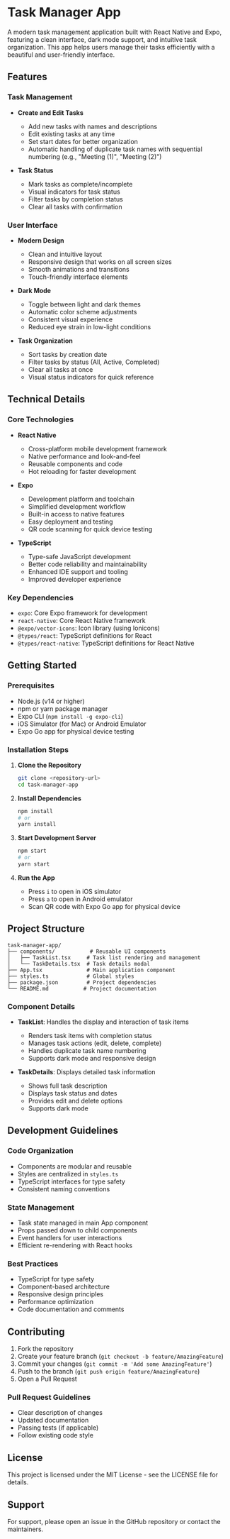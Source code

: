 # Task Manager App

A modern task management application built with React Native and Expo, featuring a clean interface, dark mode support, and intuitive task organization. This app helps users manage their tasks efficiently with a beautiful and user-friendly interface.

## Features

### Task Management
- **Create and Edit Tasks**
  - Add new tasks with names and descriptions
  - Edit existing tasks at any time
  - Set start dates for better organization
  - Automatic handling of duplicate task names with sequential numbering (e.g., "Meeting (1)", "Meeting (2)")

- **Task Status**
  - Mark tasks as complete/incomplete
  - Visual indicators for task status
  - Filter tasks by completion status
  - Clear all tasks with confirmation

### User Interface
- **Modern Design**
  - Clean and intuitive layout
  - Responsive design that works on all screen sizes
  - Smooth animations and transitions
  - Touch-friendly interface elements

- **Dark Mode**
  - Toggle between light and dark themes
  - Automatic color scheme adjustments
  - Consistent visual experience
  - Reduced eye strain in low-light conditions

- **Task Organization**
  - Sort tasks by creation date
  - Filter tasks by status (All, Active, Completed)
  - Clear all tasks at once
  - Visual status indicators for quick reference

## Technical Details

### Core Technologies
- **React Native**
  - Cross-platform mobile development framework
  - Native performance and look-and-feel
  - Reusable components and code
  - Hot reloading for faster development

- **Expo**
  - Development platform and toolchain
  - Simplified development workflow
  - Built-in access to native features
  - Easy deployment and testing
  - QR code scanning for quick device testing

- **TypeScript**
  - Type-safe JavaScript development
  - Better code reliability and maintainability
  - Enhanced IDE support and tooling
  - Improved developer experience

### Key Dependencies
- `expo`: Core Expo framework for development
- `react-native`: Core React Native framework
- `@expo/vector-icons`: Icon library (using Ionicons)
- `@types/react`: TypeScript definitions for React
- `@types/react-native`: TypeScript definitions for React Native

## Getting Started

### Prerequisites
- Node.js (v14 or higher)
- npm or yarn package manager
- Expo CLI (`npm install -g expo-cli`)
- iOS Simulator (for Mac) or Android Emulator
- Expo Go app for physical device testing

### Installation Steps

1. **Clone the Repository**
   ```bash
   git clone <repository-url>
   cd task-manager-app
   ```

2. **Install Dependencies**
   ```bash
   npm install
   # or
   yarn install
   ```

3. **Start Development Server**
   ```bash
   npm start
   # or
   yarn start
   ```

4. **Run the App**
   - Press `i` to open in iOS simulator
   - Press `a` to open in Android emulator
   - Scan QR code with Expo Go app for physical device

## Project Structure

```
task-manager-app/
├── components/           # Reusable UI components
│   ├── TaskList.tsx     # Task list rendering and management
│   └── TaskDetails.tsx  # Task details modal
├── App.tsx              # Main application component
├── styles.ts            # Global styles
├── package.json         # Project dependencies
└── README.md           # Project documentation
```

### Component Details
- **TaskList**: Handles the display and interaction of task items
  - Renders task items with completion status
  - Manages task actions (edit, delete, complete)
  - Handles duplicate task name numbering
  - Supports dark mode and responsive design

- **TaskDetails**: Displays detailed task information
  - Shows full task description
  - Displays task status and dates
  - Provides edit and delete options
  - Supports dark mode

## Development Guidelines

### Code Organization
- Components are modular and reusable
- Styles are centralized in `styles.ts`
- TypeScript interfaces for type safety
- Consistent naming conventions

### State Management
- Task state managed in main App component
- Props passed down to child components
- Event handlers for user interactions
- Efficient re-rendering with React hooks

### Best Practices
- TypeScript for type safety
- Component-based architecture
- Responsive design principles
- Performance optimization
- Code documentation and comments

## Contributing

1. Fork the repository
2. Create your feature branch (`git checkout -b feature/AmazingFeature`)
3. Commit your changes (`git commit -m 'Add some AmazingFeature'`)
4. Push to the branch (`git push origin feature/AmazingFeature`)
5. Open a Pull Request

### Pull Request Guidelines
- Clear description of changes
- Updated documentation
- Passing tests (if applicable)
- Follow existing code style

## License

This project is licensed under the MIT License - see the LICENSE file for details.

## Support

For support, please open an issue in the GitHub repository or contact the maintainers. 